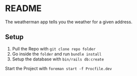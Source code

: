# README

The weatherman app tells you the weather for a given address.

## Setup
1. Pull the Repo with ```git clone repo folder```
2. Go inside the ```folder``` and run ```bundle install```
2. Setup the database with ```bin/rails db:create```

Start the Project with ```foreman start -f Procfile.dev ```

